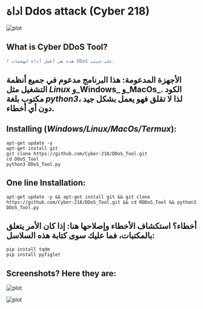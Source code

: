# اداة Ddos attack (Cyber 218)

![plot](https://img.onl/o5Lmd2)

## What is  Cyber DDoS Tool?
```diff
! هذه هي أفضل أداة لهجمات DDoS على جيثب.  
```

 
## الأجهزة المدعومة: هذا البرنامج مدعوم في جميع أنظمة التشغيل مثل _Linux_ و_Windows_ و_MacOs_. الكود مكتوب بلغة _python3_، لذا لا تقلق فهو يعمل بشكل جيد دون أي أخطاء. 

## Installing (_Windows/Linux/MacOs/Termux_):
```
apt-get update -y
apt-get install git
git clone https://github.com/Cyber-218/DDoS_Tool.git
cd DDoS_Tool
python3 DDoS_Tool.py
```

## One line Installation:
```
apt-get update -y && apt-get install git && git clone https://github.com/Cyber-218/DDoS_Tool.git && cd RDDoS_Tool && python3 DDoS_Tool.py
```

## أخطاء؟ استكشاف الأخطاء وإصلاحها هنا: إذا كان الأمر يتعلق بالمكتبات، فما عليك سوى كتابة هذه السلاسل: 
```
pip install tqdm
pip install pyfiglet
```

## Screenshots? Here they are:

![plot](https://img.onl/7g5Fm2)

![plot](https://img.onl/esgH8x)


